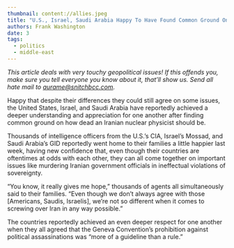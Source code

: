 ```yaml
---
thumbnail: content://allies.jpeg
title: "U.S., Israel, Saudi Arabia Happy To Have Found Common Ground On How Dead Iranian Nuclear Physicist Should Be"
authors: Frank Washington
date: 3
tags:
  - politics
  - middle-east
---
```


*This article deals with very touchy geopolitical issues! If this offends you, make sure you tell everyone you know about it, that’ll show us. Send all hate mail to [aurame@snitchbcc.com](mailto:aurame@snitchbcc.com).*

Happy that despite their differences they could still agree on some issues, the United States, Israel, and Saudi Arabia have reportedly achieved a deeper understanding and appreciation for one another after finding common ground on how dead an Iranian nuclear physicist should be. 

Thousands of intelligence officers from the U.S.’s CIA, Israel’s Mossad, and Saudi Arabia’s GID reportedly went home to their families a little happier last week, having new confidence that, even though their countries are oftentimes at odds with each other, they can all come together on important issues like murdering Iranian government officials in ineffectual violations of sovereignty. 

“You know, it really gives me hope,” thousands of agents all simultaneously said to their families. “Even though we don’t always agree with those [Americans, Saudis, Israelis], we’re not so different when it comes to screwing over Iran in any way possible.”

The countries reportedly achieved an even deeper respect for one another when they all agreed that the Geneva Convention’s prohibition against political assassinations was “more of a guideline than a rule.”
